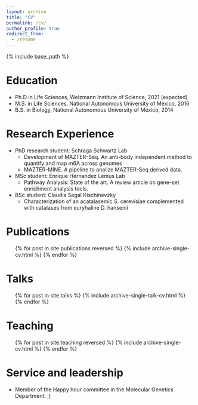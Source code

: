 ```yaml
---
layout: archive
title: "CV"
permalink: /cv/
author_profile: true
redirect_from:
  - /resume
---
```


{% include base_path %}

Education
======
* Ph.D in Life Sciences, Weizmann Institute of Science, 2021 (expected)
* M.S. in Life Sciences, National Autonomous University of México, 2016
* B.S. in Biology, National Autonomous University of México, 2014

Research Experience
======
* PhD research student: Schraga Schwartz Lab
  * Development of MAZTER-Seq. An anti-body independent method to quantify and map m6A across genomes
  * MAZTER-MINE. A pipeline to analize MAZTER-Seq derived data.
* MSc student: Enrique Hernandez Lemus Lab
  * Pathway Analysis: State of the art. A review article on gene-set enrichment analysis tools.
* BSc student: Claudia Segal Kischinevzky
  * Characterization of an acatalasemic S. cerevisiae complemented with catalases from euryhaline D. hansenii

Publications
======
  <ul>{% for post in site.publications reversed %}
    {% include archive-single-cv.html %}
  {% endfor %}</ul>
  
Talks
======
  <ul>{% for post in site.talks %}
    {% include archive-single-talk-cv.html %}
  {% endfor %}</ul>
  
Teaching
======
  <ul>{% for post in site.teaching reversed %}
    {% include archive-single-cv.html %}
  {% endfor %}</ul>
  
Service and leadership
======
* Member of the Happy hour committee in the Molecular Genetics Department. ;)
